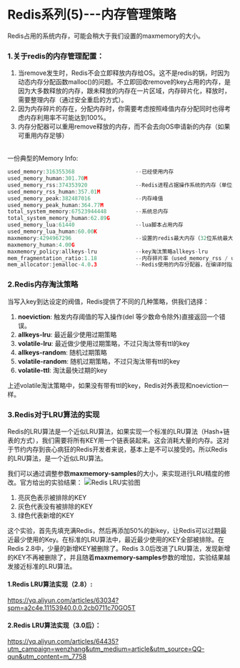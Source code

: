# Redis系列(5)---内存管理策略

Redis占用的系统内存，可能会稍大于我们设置的maxmemory的大小。

### 1.关于redis的内存管理配置：
1. 当remove发生时，Redis不会立即释放内存给OS。这不是redis的锅，时因为动态内存分配函数malloc()的问题。不立即回收remove的key占用的内存，是因为大多数释放的内存，跟未释放的内存在一片区域，内存碎片化，释放时，需要整理内存（通过安全重启的方式）。
2. 因为内存碎片的存在，分配内存时，你需要考虑按照峰值内存分配同时也得考虑内存利用率不可能达到100%。
3. 内存分配器可以重用remove释放的内存，而不会去向OS申请新的内存（如果可重用内存足够）

<br>
一份典型的Memory Info:

```c
used_memory:316355368                   --已经使用内存
used_memory_human:301.70M               
used_memory_rss:374353920               --Redis进程占据操作系统的内存（单位是字节）
used_memory_rss_human:357.01M
used_memory_peak:382487016              --内存峰值
used_memory_peak_human:364.77M
total_system_memory:67523944448         --系统总内存
total_system_memory_human:62.89G
used_memory_lua:61440                   --lua脚本占用内存
used_memory_lua_human:60.00K
maxmemory:4294967296                    --设置的redis最大内存（32位系统最大可以设置3G，64位系统如果设置为0表示没有限制）
maxmemory_human:4.00G
maxmemory_policy:allkeys-lru            --key淘汰策略allkeys-lru
mem_fragmentation_ratio:1.18            --内存碎片率（used_memory_rss / used_memory），一般大于1，且该值越大，内存碎片比例越大
mem_allocator:jemalloc-4.0.3            --Redis使用的内存分配器，在编译时指定；可以是 libc 、jemalloc或者tcmalloc，默认是jemalloc
```

### 2.Redis内存淘汰策略

当写入key到达设定的阀值，Redis提供了不同的几种策略，供我们选择：
1. **noeviction**: 触发内存阈值的写入操作(del 等少数命令除外)直接返回一个错误。
2. **allkeys-lru**: 最近最少使用过期策略
3. **volatile-lru**: 最近做少使用过期策略，不过只淘汰带有ttl的key
4. **allkeys-random**: 随机过期策略
5. **volatile-random**: 随机过期策略，不过只淘汰带有ttl的key
6. **volatile-ttl**: 淘汰最快过期的key

上述volatile淘汰策略中，如果没有带有ttl的key，Redis对外表现和noeviction一样。

### 3.Redis对于LRU算法的实现

Redis的LRU算法是一个近似LRU算法，如果实现一个标准的LRU算法（Hash+链表的方式），我们需要将所有KEY用一个链表装起来。这会消耗大量的内存。这对于节约内存到丧心病狂的Redis开发者来说，基本上是不可以接受的。所以Redis的LRU算法，是一个近似LRU算法。
<br>

我们可以通过调整参数**maxmemory-samples**的大小，来实现进行LRU精度的修改。官方给出的实验结果：
![Redis LRU实验图](https://redis.io/images/redisdoc/lru_comparison.png)

1. 亮灰色表示被排除的KEY
2. 灰色代表没有被排除的KEY
3. 绿色代表新增的KEY

这个实验，首先先填充满Redis，然后再添加50%的新key，让Redis可以过期最近最少使用的Key。在标准的LRU算法中，最近最少使用的KEY全部被排除。在Redis 2.8中，少量的新增KEY被删除了。Redis 3.0后改进了LRU算法，发现新增的KEY不再被删除了，并且随着**maxmemory-samples**参数的增加，实验结果越发接近标准的LRU算法。


#### 1.Redis LRU算法实现（2.8）:
https://yq.aliyun.com/articles/63034?spm=a2c4e.11153940.0.0.2cb0711c70GO5T

#### 2.Redis LRU算法实现（3.0后）：
https://yq.aliyun.com/articles/64435?utm_campaign=wenzhang&utm_medium=article&utm_source=QQ-qun&utm_content=m_7758
